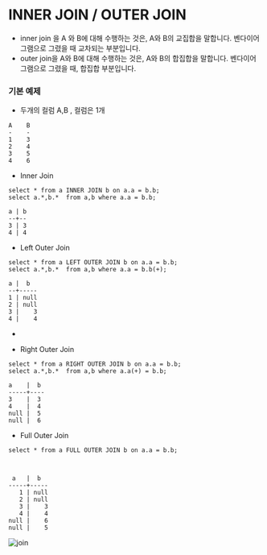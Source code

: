 # INNER JOIN / OUTER JOIN

- inner join 을 A 와 B에 대해 수행하는 것은, A와 B의 교집합을 말합니다. 벤다이어그램으로 그렸을 때 교차되는 부분입니다.
- outer join을 A와 B에 대해 수행하는 것은, A와 B의 합집합을 말합니다. 벤다이어 그램으로 그렸을 때, 합집합 부분입니다.

### 기본 예제

- 두개의 컬럼 A,B , 컬럼은 1개

```
A    B
-    -
1    3
2    4
3    5
4    6
```

- Inner Join

```
select * from a INNER JOIN b on a.a = b.b;
select a.*,b.*  from a,b where a.a = b.b;

a | b
--+--
3 | 3
4 | 4
```

- Left Outer Join

```
select * from a LEFT OUTER JOIN b on a.a = b.b;
select a.*,b.*  from a,b where a.a = b.b(+);

a |  b
--+-----
1 | null
2 | null
3 |    3
4 |    4
```

-

- Right Outer Join

```
select * from a RIGHT OUTER JOIN b on a.a = b.b;
select a.*,b.*  from a,b where a.a(+) = b.b;

a    |  b
-----+----
3    |  3
4    |  4
null |  5
null |  6
```

- Full Outer Join

```
select * from a FULL OUTER JOIN b on a.a = b.b;



 a   |  b
-----+-----
   1 | null
   2 | null
   3 |    3
   4 |    4
null |    6
null |    5
```

![join](https://user-images.githubusercontent.com/94466572/173870234-d9cbdfb9-40fe-43e7-ba6e-db0061efc823.png)
